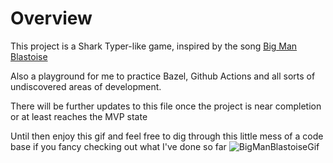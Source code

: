# Overview

This project is a Shark Typer-like game, inspired by the song [Big Man Blastoise](https://www.youtube.com/watch?v=eY_DBWkwSC4)

Also a playground for me to practice Bazel, Github Actions and all sorts of undiscovered areas of development.

There will be further updates to this file once the project is near completion or at least reaches the MVP state

Until then enjoy this gif and feel free to dig through this little mess of a code base if you fancy checking out what I've done so far
![BigManBlastoiseGif](https://external-content.duckduckgo.com/iu/?u=https%3A%2F%2Fmedia.tenor.com%2FkMO13rsdbM0AAAAM%2Fblastoise-water.gif&f=1&nofb=1&ipt=80b8f51bebda57a1a6a9ec07692bd2eb1a6c5540f4e31df0e0eaea4d30304826&ipo=images)